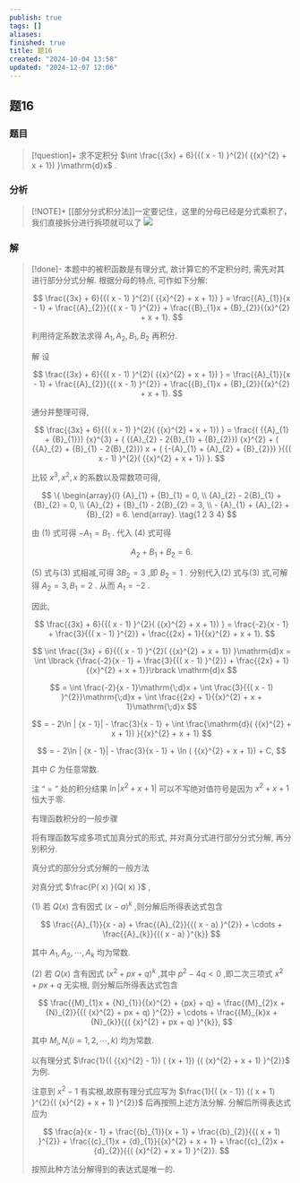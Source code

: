 ```yaml
---
publish: true
tags: []
aliases: 
finished: true
title: 题16
created: "2024-10-04 13:58"
updated: "2024-12-07 12:06"
---
```

## 题16
### 题目
> [!question]+
> 求不定积分 $\int \frac{{3x} + 6}{{( x - 1) }^{2}( {{x}^{2} + x + 1}) }\mathrm{d}x$ .
### 分析
> [!NOTE]+
> [[部分分式积分法]]一定要记住，这里的分母已经是分式乘积了，我们直接拆分进行拆项就可以了
> ![](https://img.hwenyi.live/202412072006097.webp)
### 解
> [!done]-
> 本题中的被积函数是有理分式, 故计算它的不定积分时, 需先对其进行部分分式分解. 根据分母的特点, 可作如下分解:
> 
> $$
> \frac{{3x} + 6}{{( x - 1) }^{2}( {{x}^{2} + x + 1}) } = \frac{{A}_{1}}{x - 1} + \frac{{A}_{2}}{{( x - 1) }^{2}} + \frac{{B}_{1}x + {B}_{2}}{{x}^{2} + x + 1}.
> $$
> 
> 利用待定系数法求得 ${A}_{1},{A}_{2},{B}_{1},{B}_{2}$ 再积分.
> 
> 解 设
> 
> $$
> \frac{{3x} + 6}{{( x - 1) }^{2}( {{x}^{2} + x + 1}) } = \frac{{A}_{1}}{x - 1} + \frac{{A}_{2}}{{( x - 1) }^{2}} + \frac{{B}_{1}x + {B}_{2}}{{x}^{2} + x + 1}.
> $$
> 
> 通分并整理可得,
> 
> $$
> \frac{{3x} + 6}{{( x - 1) }^{2}( {{x}^{2} + x + 1}) } = \frac{( {{A}_{1} + {B}_{1}}) {x}^{3} + ( {{A}_{2} - 2{B}_{1} + {B}_{2}}) {x}^{2} + ( {{A}_{2} + {B}_{1} - 2{B}_{2}}) x + ( {-{A}_{1} + {A}_{2} + {B}_{2}}) }{{( x - 1) }^{2}( {{x}^{2} + x + 1}) }.
> $$
> 
> 比较 ${x}^{3},{x}^{2}, x$ 的系数以及常数项可得,
> 
> $$
> \{ \begin{array}{l} {A}_{1} + {B}_{1} = 0, \\ {A}_{2} - 2{B}_{1} + {B}_{2} = 0, \\ {A}_{2} + {B}_{1} - 2{B}_{2} = 3, \\ - {A}_{1} + {A}_{2} + {B}_{2} = 6. \end{array}. \tag{1 2 3 4}
> $$
> 
> 由 (1) 式可得 $- {A}_{1} = {B}_{1}$ . 代入 (4) 式可得
> 
> $$
> {A}_{2} + {B}_{1} + {B}_{2} = 6\text{.} \tag{5}
> $$
> 
> (5) 式与(3) 式相减,可得 $3{B}_{2} = 3$ ,即 ${B}_{2} = 1$ . 分别代入(2) 式与(3) 式,可解得 ${A}_{2} = 3,{B}_{1} = 2$ . 从而 ${A}_{1} = - 2$ .
> 
> 因此,
> 
> $$
> \frac{{3x} + 6}{{( x - 1) }^{2}( {{x}^{2} + x + 1}) } = \frac{-2}{x - 1} + \frac{3}{{( x - 1) }^{2}} + \frac{{2x} + 1}{{x}^{2} + x + 1}.
> $$
> 
> $$
> \int \frac{{3x} + 6}{{( x - 1) }^{2}( {{x}^{2} + x + 1}) }\mathrm{d}x = \int \lbrack {\frac{-2}{x - 1} + \frac{3}{{( x - 1) }^{2}} + \frac{{2x} + 1}{{x}^{2} + x + 1}}\rbrack \mathrm{d}x
> $$
> 
> $$
> = \int \frac{-2}{x - 1}\mathrm{\;d}x + \int \frac{3}{{( x - 1) }^{2}}\mathrm{\;d}x + \int \frac{{2x} + 1}{{x}^{2} + x + 1}\mathrm{\;d}x
> $$
> 
> $$
> = - 2\ln | {x - 1}| - \frac{3}{x - 1} + \int \frac{\mathrm{d}( {{x}^{2} + x + 1}) }{{x}^{2} + x + 1}
> $$
> 
> $$
> = - 2\ln | {x - 1}| - \frac{3}{x - 1} + \ln ( {{x}^{2} + x + 1}) + C,
> $$
> 
> 其中 $C$ 为任意常数.
> 
> 注 “ $=$ ” 处的积分结果 $\ln | {{x}^{2} + x + 1}|$ 可以不写绝对值符号是因为 ${x}^{2} + x + 1$ 恒大于零.
> 
> 有理函数积分的一般步骤
> 
> 将有理函数写成多项式加真分式的形式, 并对真分式进行部分分式分解, 再分别积分.
> 
> 真分式的部分分式分解的一般方法
> 
> 对真分式 $\frac{P( x) }{Q( x) }$ ,
> 
> (1) 若 $Q( x)$ 含有因式 ${( x - a) }^{k}$ ,则分解后所得表达式包含
> 
> $$
> \frac{{A}_{1}}{x - a} + \frac{{A}_{2}}{{( x - a) }^{2}} + \cdots + \frac{{A}_{k}}{{( x - a) }^{k}}
> $$
> 
> 其中 ${A}_{1},{A}_{2},\cdots ,{A}_{k}$ 均为常数.
> 
> (2) 若 $Q( x)$ 含有因式 ${( {x}^{2} + px + q) }^{k}$ ,其中 ${p}^{2} - {4q} < 0$ ,即二次三项式 ${x}^{2} + {px} + q$ 无实根, 则分解后所得表达式包含
> 
> $$
> \frac{{M}_{1}x + {N}_{1}}{{x}^{2} + {px} + q} + \frac{{M}_{2}x + {N}_{2}}{{( {x}^{2} + px + q) }^{2}} + \cdots + \frac{{M}_{k}x + {N}_{k}}{{( {x}^{2} + px + q) }^{k}},
> $$
> 
> 其中 ${M}_{i},{N}_{i}( {i = 1,2,\cdots, k})$ 均为常数.
> 
> 以有理分式 $\frac{1}{( {{x}^{2} - 1}) ( {x + 1}) {( {x}^{2} + x + 1) }^{2}}$ 为例.
> 
> 注意到 ${x}^{2} - 1$ 有实根,故原有理分式应写为 $\frac{1}{( {x - 1}) {( x + 1) }^{2}{( {x}^{2} + x + 1) }^{2}}$ 后再按照上述方法分解. 分解后所得表达式应为
> 
> $$
> \frac{a}{x - 1} + \frac{{b}_{1}}{x + 1} + \frac{{b}_{2}}{{( x + 1) }^{2}} + \frac{{c}_{1}x + {d}_{1}}{{x}^{2} + x + 1} + \frac{{c}_{2}x + {d}_{2}}{{( {x}^{2} + x + 1) }^{2}}.
> $$
> 
> 按照此种方法分解得到的表达式是唯一的.